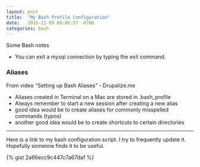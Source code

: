 ```yaml
---
layout: post
title:  "My Bash Profile Configuration"
date:   2015-12-09 09:06:57 -0700
categories: bash
---
```


Some Bash notes
- You can exit a mysql connection by typing the exit command.  

### Aliases
From video “Setting up Bash Aliases” - Drupalize.me  

- Aliases created in Terminal on a Mac are stored in .bash_profile
- Always remember to start a new session after creating a new alias
- good idea would be to create aliases for commonly misspelled commands (typos)
- another good idea would be to create shortcuts to certain directories

---

Here is a link to my bash configuration script. I try to frequently update it. Hopefully someone finds it to be useful.

{% gist 2a66ecc9c447c7a67daf %}